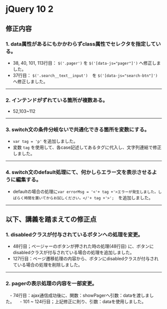 # jQuery 10 2
## 修正内容
### 1. data属性があるにもかかわらずclass属性でセレクタを指定している。
 - 38, 40, 101, 113行目： ```$('.pager')``` を ```$('[data-js="pager"]')``` へ修正しました。
 - 37行目： ```$('.search__text__input')```　を  ```$('[data-js="search-btn"]')``` へ修正しました。
----------
### 2. インテンドがずれている箇所が複数ある。
 - 52,103~112
----------
### 3. switch文の条件分岐ないで共通化できる箇所を変数にする。
 - ```var tag = 'p'``` を追加しました。
 - 変数 ```tag``` を使用して、各case記述してあるタグに代入し、文字列連結で修正しました。
----------
### 4. switch文のdefault処理にて、何かしらエラー文を表示させるように編集する。
 - defaultの場合の処理に```var errorMsg = '<'+ tag +'>エラーが発生しました。しばらく時間を置いてからお試しください。</'+ tag +'>';```　を追加しました。
----------

## 以下、講義を踏まえての修正点
### 1. disabledクラスが付与されているボタンへの処理を変更。
 - 48行目；ページャーのボタンが押された時の処理(48行目) に、ボタンにdisabledクラスが付与されている場合の処理を追加しました。
 - 127行目：ページ遷移処理の内容から、ボタンにdisabledクラスが付与されている場合の処理を削除しました。
----------
### 2. pagerの表示処理の内容を一部変更。
　- 74行目：ajax通信成功後に、関数：showPagerへ引数：dataを渡しました。
　- 101 ~ 124行目；上記修正に則り、引数：dataを使用しました。
